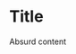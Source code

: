 <!-- {"TITLE": "title name","TAGS":['Tag1','Tag2','tag3'],"DATE":"Feb 22, 2023"} -->

# Title

Absurd content